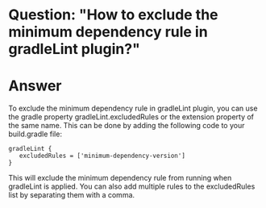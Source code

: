 # Question: "How to exclude the minimum dependency rule in gradleLint plugin?"

# Answer
To exclude the minimum dependency rule in gradleLint plugin, you can use the gradle property gradleLint.excludedRules or the extension property of the same name. This can be done by adding the following code to your build.gradle file:

```
gradleLint {
   excludedRules = ['minimum-dependency-version']
}
```

This will exclude the minimum dependency rule from running when gradleLint is applied. You can also add multiple rules to the excludedRules list by separating them with a comma.
